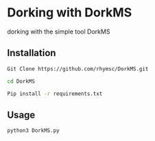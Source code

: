 # Dorking with DorkMS

dorking with the simple tool DorkMS

## Installation


```bash
Git Clone https://github.com/rhymsc/DorkMS.git
```
```bash
cd DorkMS
```
```bash
Pip install -r requirements.txt
```

## Usage
```bash
python3 DorkMS.py
```
